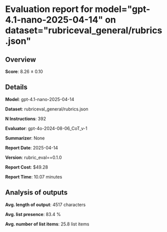 # Evaluation report for model="gpt-4.1-nano-2025-04-14" on dataset="rubriceval_general/rubrics.json"

## Overview
**Score**: 8.26 ± 0.10

## Details
**Model**: gpt-4.1-nano-2025-04-14

**Dataset**: rubriceval_general/rubrics.json

**N Instructions**: 392

**Evaluator**: gpt-4o-2024-08-06_CoT_v-1

**Summarizer**: None

**Report Date**: 2025-04-14

**Version**: rubric_eval==0.1.0

**Report Cost**: $49.28

**Report Time**: 10.07 minutes

## Analysis of outputs
**Avg. length of output**: 4517 characters

**Avg. list presence**: 83.4 %

**Avg. number of list items**: 25.8 list items


